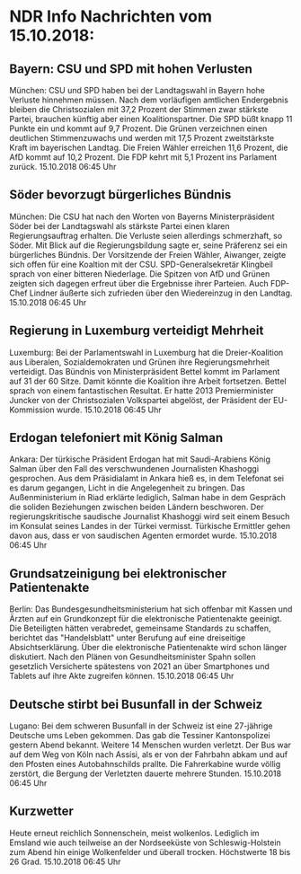 # NDR Info Nachrichten vom 15.10.2018:


## Bayern: CSU und SPD mit hohen Verlusten
München:		CSU und SPD haben bei der Landtagswahl in Bayern hohe Verluste hinnehmen müssen. Nach dem vorläufigen amtlichen Endergebnis bleiben die Christsozialen mit 37,2 Prozent der Stimmen zwar stärkste Partei, brauchen künftig aber einen Koalitionspartner. Die SPD büßt knapp 11 Punkte ein und kommt auf 9,7 Prozent. Die Grünen verzeichnen einen deutlichen Stimmenzuwachs und werden mit 17,5 Prozent zweitstärkste Kraft im bayerischen Landtag. Die Freien Wähler erreichen 11,6 Prozent, die AfD kommt auf 10,2 Prozent. Die FDP kehrt mit 5,1 Prozent ins Parlament zurück. 15.10.2018 06:45 Uhr 

## Söder bevorzugt bürgerliches Bündnis
München: Die CSU hat nach den Worten von Bayerns Ministerpräsident Söder bei der Landtagswahl als stärkste Partei einen klaren Regierungsauftrag erhalten. Die Verluste seien allerdings schmerzhaft, so Söder. Mit Blick auf die Regierungsbildung sagte er, seine Präferenz sei ein bürgerliches Bündnis. Der Vorsitzende der Freien Wähler, Aiwanger, zeigte sich offen für eine Koaltion mit der CSU. SPD-Generalsekretär Klingbeil sprach von einer bitteren Niederlage. Die Spitzen von AfD und Grünen zeigten sich dagegen erfreut über die Ergebnisse ihrer Parteien. Auch FDP-Chef Lindner äußerte sich zufrieden über den Wiedereinzug in den Landtag. 15.10.2018 06:45 Uhr 

## Regierung in Luxemburg verteidigt Mehrheit
Luxemburg: Bei der Parlamentswahl in Luxemburg hat die Dreier-Koalition aus Liberalen, Sozialdemokraten und Grünen ihre Regierungsmehrheit verteidigt. Das Bündnis von Ministerpräsident Bettel kommt im Parlament auf 31 der 60 Sitze. Damit könnte die Koalition ihre Arbeit fortsetzen. Bettel sprach von einem fantastischen Resultat. Er hatte 2013 Premierminister Juncker von der Christsozialen Volkspartei abgelöst, der Präsident der EU-Kommission wurde. 15.10.2018 06:45 Uhr 

## Erdogan telefoniert mit König Salman
Ankara: Der türkische Präsident Erdogan hat mit Saudi-Arabiens König Salman über den Fall des verschwundenen Journalisten Khashoggi gesprochen. Aus dem Präsidialamt in Ankara hieß es, in dem Telefonat sei es darum gegangen, Licht in die Angelegenheit zu bringen. Das Außenministerium in Riad erklärte lediglich, Salman habe in dem Gespräch die soliden Beziehungen zwischen beiden Ländern beschworen. Der regierungskritische saudische Journalist Khashoggi wird seit einem Besuch im Konsulat seines Landes in der Türkei vermisst. Türkische Ermittler gehen davon aus, dass er von saudischen Agenten ermordet wurde. 15.10.2018 06:45 Uhr 

## Grundsatzeinigung bei elektronischer Patientenakte
Berlin: Das Bundesgesundheitsministerium hat sich offenbar mit Kassen und Ärzten auf ein Grundkonzept für die elektronische Patientenakte geeinigt. Die Beteiligten hätten verabredet, gemeinsame Standards zu schaffen, berichtet das "Handelsblatt" unter Berufung auf eine dreiseitige Absichtserklärung. Über die elektronische Patientenakte wird schon länger diskutiert. Nach den Plänen von Gesundheitsminister Spahn sollen gesetzlich Versicherte spätestens von 2021 an über Smartphones und Tablets auf ihre Akte zugreifen können. 15.10.2018 06:45 Uhr 

## Deutsche stirbt bei Busunfall in der Schweiz
Lugano: Bei dem schweren Busunfall in der Schweiz ist eine 27-jährige Deutsche ums Leben gekommen. Das gab die Tessiner Kantonspolizei gestern Abend bekannt. Weitere 14 Menschen wurden verletzt. Der Bus war auf dem Weg von Köln nach Assisi, als er von der Fahrbahn abkam und auf den Pfosten eines Autobahnschilds prallte. Die Fahrerkabine wurde völlig zerstört, die Bergung der Verletzten dauerte mehrere Stunden. 15.10.2018 06:45 Uhr 

## Kurzwetter
Heute erneut reichlich Sonnenschein, meist wolkenlos. Lediglich im Emsland wie auch teilweise an der Nordseeküste von Schleswig-Holstein zum Abend hin einige Wolkenfelder und überall trocken. Höchstwerte 18 bis 26 Grad. 15.10.2018 06:45 Uhr 
